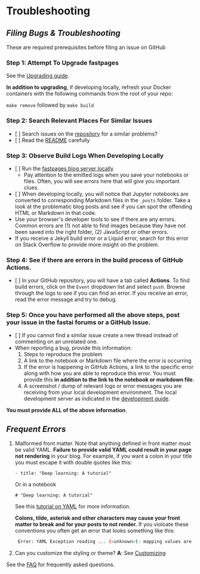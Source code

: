 # Troubleshooting

## _Filing Bugs & Troubleshooting_

These are required prerequisites before filing an issue on GitHub

### Step 1: Attempt To Upgrade fastpages

See the [Upgrading guide](https://github.com/AlexRogalsky/object-mappers-playground/blob/master/UPGRADE.md).

**In addition to upgrading**, if developing locally, refresh your Docker containers with the following
commands from the root of your repo:

`make remove` followed by `make build`

### Step 2: Search Relevant Places For Similar Issues

-   \[ ] Search issues on the [repository](https://github.com/AlexRogalsky/object-mappers-playground/) for a
    similar problems?
-   \[ ] Read the [README](https://github.com/AlexRogalsky/object-mappers-playground/blob/master/README.md)
    carefully

### Step 3: Observe Build Logs When Developing Locally

-   \[ ] Run the
    [fastpages blog server locally](https://github.com/AlexRogalskiy/object-mappers-playground/tree/411b3cc78f62a724d9d5eab4c09535e4ed36ceb3/docs/user-guide/DEVELOPMENT.md)
    -   Pay attention to the emitted logs when you save your notebooks or files. Often, you will see errors
        here that will give you important clues.
-   \[ ] When developing locally, you will notice that Jupyter notebooks are converted to corresponding
    Markdown files in the `_posts` folder. Take a look at the problematic blog posts and see if you can spot
    the offending HTML or Markdown in that code.
-   Use your browser's developer tools to see if there are any errors. Common errors are (1) not able to find
    images because they have not been saved into the right folder, (2) JavaScript or other errors.
-   If you receive a Jekyll build error or a Liquid error, search for this error on Stack Overflow to provide
    more insight on the problem.

### Step 4: See if there are errors in the build process of GitHub Actions.

-   \[ ] In your GitHub repository, you will have a tab called **Actions**. To find build errors, click on the
    `Event` dropdown list and select `push`. Browse through the logs to see if you can find an error. If you
    receive an error, read the error message and try to debug.

### Step 5: Once you have performed all the above steps, post your issue in the fastai forums or a GitHub Issue.

-   \[ ] If you cannot find a similar issue create a new thread instead of commenting on an unrelated one.
-   When reporting a bug, provide this information:
    1. Steps to reproduce the problem
    2. A link to the notebook or Markdown file where the error is occurring
    3. If the error is happening in GitHub Actions, a link to the specific error along with how you are able
       to reproduce this error. You must provide this **in addition to the link to the notebook or markdown
       file**.
    4. A screenshot / dump of relevant logs or error messages you are receiving from your local development
       environment. The local development server as indicated in the
       [development guide](https://github.com/fastai/fastpages/blob/master/_fastpages_docs/DEVELOPMENT.md).

**You must provide ALL of the above information**.

## _Frequent Errors_

1. Malformed front matter. Note that anything defined in front matter must be valid YAML. **Failure to provide
   valid YAML could result in your page not rendering** in your blog. For example, if you want a colon in your
   title you must escape it with double quotes like this:

    `- title: "Deep learning: A tutorial"`

    Or in a notebook

    `# "Deep learning: A tutorial"`

    See this [tutorial on YAML](https://rollout.io/blog/yaml-tutorial-everything-you-need-get-started/) for
    more information.

    **Colons, tilde, asterisk and other characters may cause your front matter to break and for your posts to
    not render.** If you violoate these conventions you often get an error that looks something like this:

    ```bash
     Error: YAML Exception reading ... (<unknown>): mapping values are not allowed
    ```

2. Can you customize the styling or theme? **A**: See
   [Customizing](https://github.com/AlexRogalskiy/object-mappers-playground#customizing-fastpages)

See the [FAQ](https://github.com/AlexRogalskiy/object-mappers-playground#faq) for frequently asked questions.
